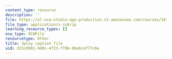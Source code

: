 ```yaml
---
content_type: resource
description: ''
file: https://ol-ocw-studio-app-production.s3.amazonaws.com/courses/18-065-matrix-methods-in-data-analysis-signal-processing-and-machine-learning-spring-2018/d15c09019d0c4f23ff0b0be6cef77c6e_Cx5Z-OslNWE.srt
file_type: application/x-subrip
learning_resource_types: []
ocw_type: OCWFile
resourcetype: Other
title: 3play caption file
uid: d15c0901-9d0c-4f23-ff0b-0be6cef77c6e
---
```

